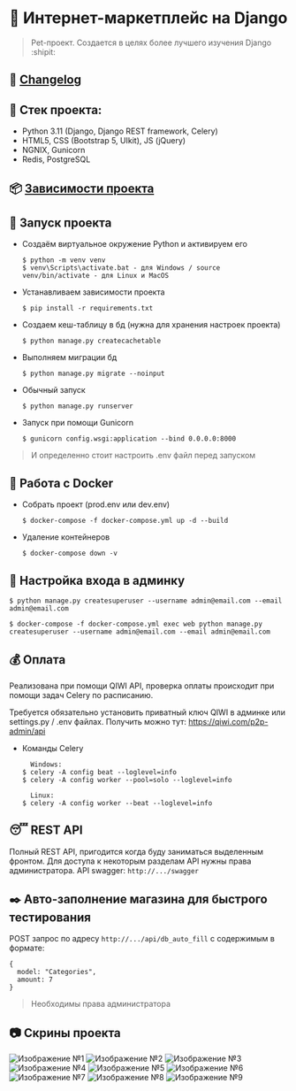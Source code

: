 # :poop: Интернет-маркетплейс на Django
> Pet-проект. Создается в целях более лучшего изучения Django :shipit:

## :memo: [Changelog](https://github.com/Re-Gelu/Sample_shop/blob/master/changelog.txt)

## :triangular_ruler: Стек проекта: 
- Python 3.11 (Django, Django REST framework, Celery)
- HTML5, CSS (Bootstrap 5, UIkit), JS (jQuery)
- NGNIX, Gunicorn
- Redis, PostgreSQL

## :package: [Зависимости проекта](https://github.com/Re-Gelu/Sample_shop/blob/master/requirements.txt)

## :wrench: Запуск проекта

- Создаём виртуальное окружение Python и активируем его

  ```
  $ python -m venv venv
  $ venv\Scripts\activate.bat - для Windows / source venv/bin/activate - для Linux и MacOS
  ```

- Устанавливаем зависимости проекта

  ```
  $ pip install -r requirements.txt
  ```
  
- Создаем кеш-таблицу в бд (нужна для хранения настроек проекта)

  ```
  $ python manage.py createcachetable
  ```

- Выполняем миграции бд

  ```
  $ python manage.py migrate --noinput
  ```
  
- Обычный запуск

  ```
  $ python manage.py runserver
  ``` 

- Запуск при помощи Gunicorn

  ```
  $ gunicorn config.wsgi:application --bind 0.0.0.0:8000
  ```
  
> И определенно стоит настроить .env файл перед запуском


## :whale: Работа с Docker

- Собрать проект (prod.env или dev.env)
  ```
  $ docker-compose -f docker-compose.yml up -d --build
  ```

- Удаление контейнеров

  ```
  $ docker-compose down -v
  ```

## :closed_lock_with_key: Настройка входа в админку

```
$ python manage.py createsuperuser --username admin@email.com --email admin@email.com
```
```
$ docker-compose -f docker-compose.yml exec web python manage.py createsuperuser --username admin@email.com --email admin@email.com
```

## :moneybag: Оплата

Реализована при помощи QIWI API, проверка оплаты происходит при помощи задач Celery по расписанию.

Требуется обязательно установить приватный ключ QIWI в админке или settings.py / .env файлах.
Получить можно тут: https://qiwi.com/p2p-admin/api

- Команды Celery 

  ```
    Windows:
  $ celery -A config beat --loglevel=info
  $ celery -A config worker --pool=solo --loglevel=info
  
    Linux:
  $ celery -A config worker --beat --loglevel=info
  ```
  
## :sleeping: REST API

Полный REST API, пригодится когда буду заниматься выделенным фронтом. Для доступа к некоторым разделам API нужны права администратора.
API swagger:  ```http://.../swagger``` 

## :black_nib: Авто-заполнение магазина для быстрого тестирования

POST запрос по адресу ```http://.../api/db_auto_fill``` с содержимым в формате:

```
{
  model: "Categories",
  amount: 7
}
```

> Необходимы права администратора
  
## :camera: Скрины проекта
![Изображение №1](https://user-images.githubusercontent.com/75813517/199733106-cda4086c-11d1-431b-a853-0b00bdeb165f.png)
![Изображение №2](https://user-images.githubusercontent.com/75813517/199733450-389a54c8-18d5-4f43-b9c8-ddaeab7486c9.png)
![Изображение №3](https://user-images.githubusercontent.com/75813517/199733692-bf94269c-043a-45d9-818a-8430408c75e7.png)
![Изображение №4](https://user-images.githubusercontent.com/75813517/199733891-7cf053ef-2f34-43bb-bb8e-d247c6f5ba80.png)
![Изображение №5](https://user-images.githubusercontent.com/75813517/199734053-debf4bfa-14cd-4771-9414-af2f56fe2bc6.png)
![Изображение №6](https://user-images.githubusercontent.com/75813517/199734154-a2008491-838e-4af6-96a8-0775d38821c8.png)
![Изображение №7](https://user-images.githubusercontent.com/75813517/199734251-e7d27528-c5ac-4bb0-9a61-b8c290af1232.png)
![Изображение №8](https://user-images.githubusercontent.com/75813517/214181643-c3f95e35-616a-4281-b875-a4c10def33be.png)
![Изображение №9](https://user-images.githubusercontent.com/75813517/214181841-eb8f48de-13cf-4b59-a10d-e1a7e7da467e.png)



